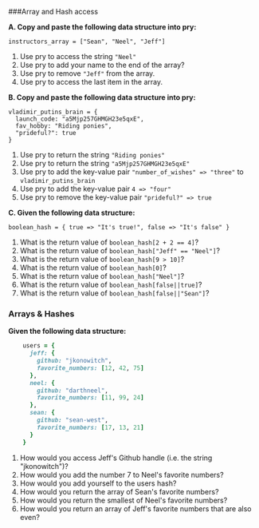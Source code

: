 ###Array and Hash access

**A. Copy and paste the following data structure into pry:**

`instructors_array = ["Sean", "Neel", "Jeff"]`

1. Use pry to access the string `"Neel"`
2. Use pry to add your name to the end of the array?
3. Use pry to remove `"Jeff"` from the array.
4. Use pry to access the last item in the array. 

**B. Copy and paste the following data structure into pry:**

```
vladimir_putins_brain = { 
  launch_code: "a5Mjp257GHMGH23e5qxE", 
  fav_hobby: "Riding ponies", 
  "prideful?": true 
}
```

1. Use pry to return the string `"Riding ponies"`
2. Use pry to return the string `"a5Mjp257GHMGH23e5qxE"`
3. Use pry to add the key-value pair `"number_of_wishes" => "three"` to `vladimir_putins_brain`
4. Use pry to add the key-value pair `4 => "four"`
5. Use pry to remove the key-value pair `"prideful?" => true`

**C. Given the following data structure:**

`boolean_hash = { true => "It's true!", false => "It's false" }`

1. What is the return value of `boolean_hash[2 + 2 == 4]`?
2. What is the return value of `boolean_hash["Jeff" == "Neel"]`?
3. What is the return value of `boolean_hash[9 > 10]`?
4. What is the return value of `boolean_hash[0]`?
5. What is the return value of `boolean_hash["Neel"]`?
6. What is the return value of `boolean_hash[false||true]`?
6. What is the return value of `boolean_hash[false||"Sean"]`?

### Arrays & Hashes
**Given the following data structure:**
```ruby
    users = {
      jeff: {
        github: "jkonowitch",
        favorite_numbers: [12, 42, 75]
      },
      neel: {
        github: "darthneel",
        favorite_numbers: [11, 99, 24]
      },
      sean: {
        github: "sean-west",
        favorite_numbers: [17, 13, 21]
      }
    }
```

1. How would you access Jeff's Github handle (i.e. the string "jkonowitch")?
2. How would you add the number 7 to Neel's favorite numbers?
3. How would you add yourself to the users hash?
4. How would you return the array of Sean's favorite numbers?
5. How would you return the smallest of Neel's favorite numbers?
6. How would you return an array of Jeff's favorite numbers that are also even?